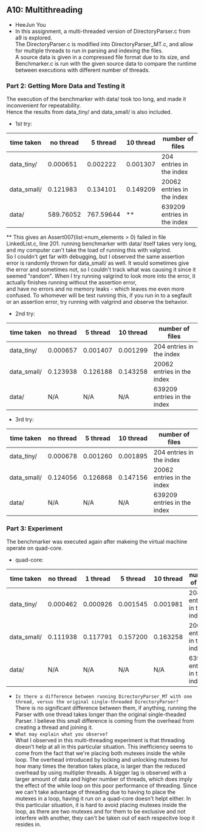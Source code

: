 ## A10: Multithreading
- HeeJun You
- In this assignment, a multi-threaded version of DirectoryParser.c from a9 is explored.  
The DirectoryParser.c is modified into DirectoryParser_MT.c, and allow for multiple threads to run in parsing and indexing the files.  
A source data is given in a compressed file format due to its size, and Benchmarker.c is run with the given source data to compare the runtime between executions with different number of threads.  
### Part 2: Getting More Data and Testing it
The execution of the benchmarker with data/ took too long, and made it inconvenient for repeatability.  
Hence the results from data_tiny/ and data_small/ is also included.
- 1st try:  
  
| time taken | no thread | 5 thread  | 10 thread | number of files            |  
| ---------- | --------- | --------- | --------- | -------------------------- |  
| data_tiny/ | 0.000651  | 0.002222  | 0.001307  | 204 entries in the index   |  
| data_small/| 0.121983  | 0.134101  | 0.149209  | 20062 entries in the index |  
| data/      | 589.76052 | 767.59644 | **        | 639209 entries in the index|  
  
** This gives an Assert007(list->num_elements > 0) failed in file LinkedList.c, line 201.
running benchmarker with data/ itself takes very long, and my computer can't take the load of running this with valgrind.  
So I couldn't get far with debugging, but I observed the same assertion error is randomly thrown for data_small/ as well.
It would sometimes give the error and sometimes not, so I couldn't track what was causing it since it seemed "random".
When I try running valgrind to look more into the error, it actually finishes running without the assertion error,  
and have no errors and no memory leaks - which leaves me even more confused. 
To whomever will be test running this, if you run in to a segfault or an assertion error, try running with valgrind and observe the behavior.  
    
- 2nd try:  
  
| time taken | no thread | 5 thread  | 10 thread | number of files            |  
| ---------- | --------- | --------- | --------- | -------------------------- |  
| data_tiny/ | 0.000657  | 0.001407  | 0.001299  | 204 entries in the index   |  
| data_small/| 0.123938  | 0.126188  | 0.143258  | 20062 entries in the index |  
| data/      | N/A       | N/A       | N/A       | 639209 entries in the index|  
  
- 3rd try:  
  
| time taken | no thread | 5 thread  | 10 thread | number of files            |  
| ---------- | --------- | --------- | --------- | -------------------------- |  
| data_tiny/ | 0.000678  | 0.001260  | 0.001895  | 204 entries in the index   |  
| data_small/| 0.124056  | 0.126868  | 0.147156  | 20062 entries in the index |  
| data/      | N/A       | N/A       | N/A       | 639209 entries in the index|  
### Part 3: Experiment
The benchmarker was executed again after makeing the virtual machine operate on quad-core.  

- quad-core:  

| time taken | no thread | 1 thread  | 5 thread  | 10 thread | number of files            |
| ---------- | --------- | --------- | --------- | --------- | -------------------------- |
| data_tiny/ | 0.000462  | 0.000926  | 0.001545  | 0.001981  | 204 entries in the index   |
| data_small/| 0.111938  | 0.117791  | 0.157200  | 0.163258  | 20062 entries in the index |
| data/      | N/A       | N/A       | N/A       | N/A       | 639209 entries in the index|

- ```Is there a difference between running DirectoryParser_MT with one thread, versus the original single-threaded DirectoryParser?```  
There is no significant difference between them, if anything, running the Parser with one thread takes longer than the original single-theaded Parser. I believe this small difference is coming from the overhead from creating a thread and joining it.
- ```What may explain what you observe?```  
What I observed in this multi-threading experiment is that threading doesn't help at all in this particular situation. This inefficiency seems to come from the fact that we're placing both mutexes inside the while loop. The overhead introduced by locking and unlocking mutexes for how many times the iteration takes place, is larger than the reduced overhead by using multipler threads. A bigger lag is observed with a larger amount of data and higher number of threads, which does imply the effect of the while loop on this poor performance of threading. Since we can't take advantage of threading due to having to place the mutexes in a loop, having it run on a quad-core doesn't helpt either. In this particular situation, it is hard to avoid placing mutexes inside the loop, as there are two mutexes and for them to be exclusive and not interfere with another, they can't be taken out of each respecitve loop it resides in.   
